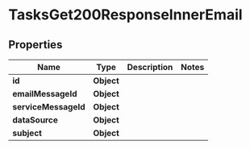 

# TasksGet200ResponseInnerEmail


## Properties

| Name | Type | Description | Notes |
|------------ | ------------- | ------------- | -------------|
|**id** | **Object** |  |  |
|**emailMessageId** | **Object** |  |  |
|**serviceMessageId** | **Object** |  |  |
|**dataSource** | **Object** |  |  |
|**subject** | **Object** |  |  |



